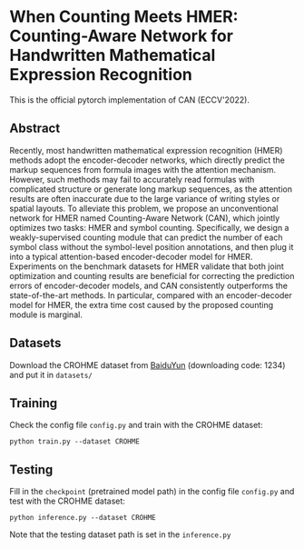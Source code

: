 # When Counting Meets HMER: Counting-Aware Network for Handwritten Mathematical Expression Recognition

This is the official pytorch implementation of CAN (ECCV'2022). 

## Abstract

Recently, most handwritten mathematical expression recognition (HMER) methods adopt the encoder-decoder networks, which directly predict the markup sequences from formula images with the attention mechanism. However, such methods may fail to accurately read formulas with complicated structure or generate long markup sequences, as the attention results are often inaccurate due to the large variance of writing styles or spatial layouts. To alleviate this problem, we propose an unconventional network for HMER named Counting-Aware Network (CAN), which jointly optimizes two tasks: HMER and symbol counting. Specifically, we design a weakly-supervised counting module that can predict the number of each symbol class without the symbol-level position annotations, and then plug it into a typical attention-based encoder-decoder model for HMER. Experiments on the benchmark datasets for HMER validate that both joint optimization and counting results are beneficial for correcting the prediction errors of encoder-decoder models, and CAN consistently outperforms the state-of-the-art methods. In particular, compared with an encoder-decoder model for HMER, the extra time cost caused by the proposed counting module is marginal. 

## Datasets

Download the CROHME dataset from [BaiduYun](https://pan.baidu.com/s/1qUVQLZh5aPT6d7-m6il6Rg) (downloading code: 1234) and put it in ```datasets/```

## Training

Check the config file ```config.py``` and train with the CROHME dataset:

```python train.py --dataset CROHME```

## Testing

Fill in the ```checkpoint``` (pretrained model path) in the config file ```config.py``` and test with the CROHME dataset:

```python inference.py --dataset CROHME```

Note that the testing dataset path is set in the ```inference.py```
